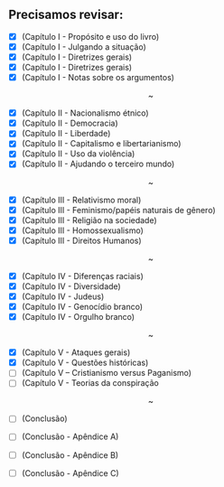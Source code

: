 ## Precisamos revisar:

- [x] (Capítulo I - Propósito e uso do livro)
- [x] (Capítulo I - Julgando a situação)
- [x] (Capítulo I - Diretrizes gerais)
- [x] (Capítulo I - Diretrizes gerais)
- [x] (Capítulo I - Notas sobre os argumentos)

<p align="center">~</p>

- [x] (Capítulo II - Nacionalismo étnico)
- [x] (Capítulo II - Democracia)
- [x] (Capítulo II - Liberdade)
- [x] (Capítulo II - Capitalismo e libertarianismo)
- [x] (Capítulo II - Uso da violência)
- [x] (Capítulo II - Ajudando o terceiro mundo)

<p align="center">~</p>

- [x] (Capítulo III - Relativismo moral)
- [x] (Capítulo III - Feminismo/papéis naturais de gênero)
- [x] (Capítulo III - Religião na sociedade)
- [x] (Capítulo III - Homossexualismo)
- [x] (Capítulo III - Direitos Humanos)

<p align="center">~</p>

- [x] (Capítulo IV - Diferenças raciais)
- [x] (Capítulo IV - Diversidade)
- [x] (Capítulo IV - Judeus)
- [x] (Capítulo IV - Genocídio branco)
- [x] (Capítulo IV - Orgulho branco)

<p align="center">~</p>

- [x] (Capítulo V - Ataques gerais)
- [x] (Capítulo V - Questões históricas)
- [ ] (Capítulo V – Cristianismo versus Paganismo)
- [ ] (Capítulo V - Teorias da conspiração

<p align="center">~</p>

- [ ] (Conclusão)
- [ ] (Conclusão - Apêndice A)
- [ ] (Conclusão - Apêndice B)
- [ ] (Conclusão - Apêndice C)


